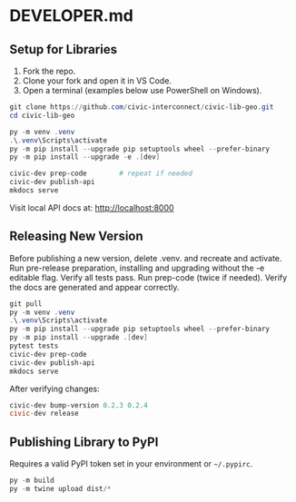 # DEVELOPER.md

## Setup for Libraries

1. Fork the repo.
2. Clone your fork and open it in VS Code.
3. Open a terminal (examples below use PowerShell on Windows).

```powershell
git clone https://github.com/civic-interconnect/civic-lib-geo.git
cd civic-lib-geo

py -m venv .venv
.\.venv\Scripts\activate
py -m pip install --upgrade pip setuptools wheel --prefer-binary
py -m pip install --upgrade -e .[dev]

civic-dev prep-code        # repeat if needed
civic-dev publish-api
mkdocs serve
```

Visit local API docs at: <http://localhost:8000>

## Releasing New Version

Before publishing a new version, delete .venv. and recreate and activate.
Run pre-release preparation, installing and upgrading without the -e editable flag.
Verify all tests pass. Run prep-code (twice if needed).
Verify the docs are generated and appear correctly.

```powershell
git pull
py -m venv .venv
.\.venv\Scripts\activate
py -m pip install --upgrade pip setuptools wheel --prefer-binary
py -m pip install --upgrade .[dev]
pytest tests
civic-dev prep-code
civic-dev publish-api
mkdocs serve
```

After verifying changes:

```powershell
civic-dev bump-version 0.2.3 0.2.4
civic-dev release
```

## Publishing Library to PyPI

Requires a valid PyPI token set in your environment or `~/.pypirc`.

```powershell
py -m build
py -m twine upload dist/*
```
